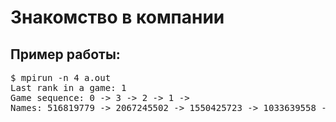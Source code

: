 # Знакомство в компании

## Пример работы:
<pre>
$ mpirun -n 4 a.out
Last rank in a game: 1
Game sequence: 0 -> 3 -> 2 -> 1 -> 
Names: 516819779 -> 2067245502 -> 1550425723 -> 1033639558 -> 
</pre>
